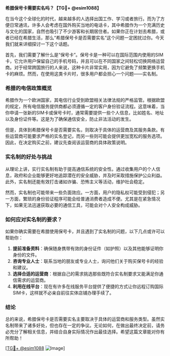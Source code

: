 **希腊保号卡需要实名吗？【TG💪+ @esim1088】**

在当今这个全球化的时代，越来越多的人选择出国工作、学习或者旅行。而为了方便日常通讯，许多人会考虑在国外购买当地的电话卡，其中希腊作为一个充满历史与文化的国家，自然也吸引了不少游客和长期居住者。如果你正在计划去希腊，或者已经在希腊生活，那么“希腊保号卡是否需要实名”这个问题一定困扰过你。今天我们就来详细探讨一下这个话题。

首先，我们需要了解什么是“保号卡”。保号卡是一种可以在国际范围内使用的SIM卡，它允许用户保留自己的手机号码，并且可以在不同国家之间轻松切换网络运营商。对于经常跨国旅行的人来说，这种卡片非常实用，因为它避免了频繁更换手机卡的麻烦。然而，在使用这类卡片时，很多用户都会担心一个问题——实名制。

### 希腊的电信政策概览

希腊作为一个欧洲国家，其电信行业受到欧盟相关法律法规的严格监管。根据欧盟的规定，所有电信服务提供商都必须遵循一定的客户身份验证流程。这意味着，当你申请一张新的SIM卡或保号卡时，通常需要提供一些个人信息，比如姓名、地址以及身份证件等。这是为了确保通信安全，防止非法活动的发生。

但是，具体到希腊保号卡是否需要实名，则取决于具体的运营商及其服务条款。有些运营商可能要求严格的实名登记，而另一些则可能会提供更加宽松的服务选项。因此，在决定购买之前，建议先查阅该运营商的具体政策说明。

### 实名制的好处与挑战

从理论上讲，实行实名制有助于提高通信系统的安全性。通过收集用户的个人信息，政府和企业能够更好地追踪潜在的安全威胁，并及时采取措施保护公众利益。此外，实名制还能有效打击诸如诈骗、恐怖主义等活动，维护社会稳定。

然而，实名制也可能带来一些负面效应。一方面，用户的隐私权可能受到侵犯；另一方面，繁琐的身份验证程序可能会给普通消费者造成不便。尤其是在紧急情况下，如果无法迅速获取必要的通信工具，可能会对个人安全构成威胁。

### 如何应对实名制的要求？

如果你确实需要在希腊使用保号卡，并且遇到了实名制的问题，以下几点或许可以帮助你：

1. **提前准备资料**：确保随身携带有效的身份证件（如护照）以及其他能够证明你身份的文件。
2. **咨询专业人士**：联系当地的朋友或专业人士，询问他们关于购买保号卡的经验和建议。
3. **选择合适的运营商**：根据自己的需求挑选那些既符合实名制要求又能满足你通信需求的运营商。
4. **利用在线平台**：现在有许多在线服务平台提供了便捷的方式让你远程订购国际SIM卡，这样就不必亲自前往实体店铺办理手续了。

### 结论

总的来说，希腊保号卡是否需要实名主要取决于具体的运营商和服务类型。虽然实名制带来了诸多好处，但也存在一定的争议。无论如何，在做出最终决定前，请务必充分了解相关信息，并结合自身实际情况作出最佳选择。希望这篇文章能对你有所帮助！

[[TG💪+ @esim1088](https://t.me/s/esim1088) ![Image](https://i.postimg.cc/4NQfJmqS/Snipaste-2025-05-13-00-14-12.png)]
